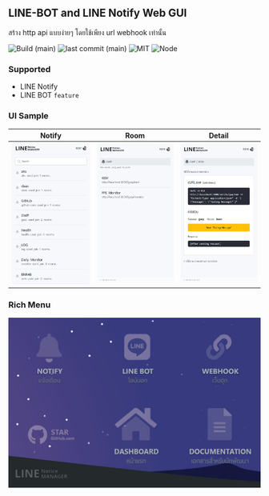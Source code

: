 ## LINE-BOT and LINE Notify Web GUI
สร้าง http api แบบง่ายๆ โดยใช้เพียง url webhook เท่านั้น

![Build (main)](https://img.shields.io/github/workflow/status/touno-io/line-notice/Deploy%20Docker%20Hub/main?style=flat-square)
![last commit (main)](https://img.shields.io/github/last-commit/touno-io/line-notice/main.svg?style=flat-square)
![MIT](https://img.shields.io/dub/l/vibe-d.svg?style=flat-square)
![Node](https://img.shields.io/badge/node-apline-green?style=flat-square)


### Supported
- LINE Notify
- LINE BOT `feature`

### UI Sample

| Notify | Room | Detail |
| --- | ----------- | ----------- |
| ![notify](./src/static/liff-notify.png) | ![room](./src/static/liff-room.png) | ![detail](./src/static/liff-detail.png) |

### Rich Menu

![richmenu](./src/static/richmenu.jpg)
